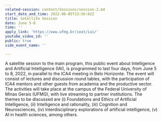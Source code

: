 ```yaml
---
related-session: content/Sessions/session-2.md
start_date_and_time: 2022-06-05T13:56:02Z
title: Satellite Session
date: June 5-8
time: ''
apply_link: 'https://www.ufmg.br/ieat/iai/'
youtube_video_id: ''
public: true
side_event_name: ''

---
```

A satellite session to the main program, this public event about Intelligence and Artificial Intelligence (IAI), is programmed to last four days, from June 5 to 8, 2022, in parallel to the ICA4 meeting in Belo Horizonte. The event will consist of lectures and discussion round tables, with the participation of ICA4 mentors and other guests from academia and the productive sector. The activities will take place at the campus of the Federal University of Minas Gerais (UFMG), with live streaming to partner institutions. The themes to be discussed are (i) Foundations and Ethics of Artificial Intelligence, (ii) Intelligence and rationality, (iii) Cognition and Neurosciences, (iv) Interdisciplinary explorations of artificial intelligence, (v) AI in health sciences, among others.